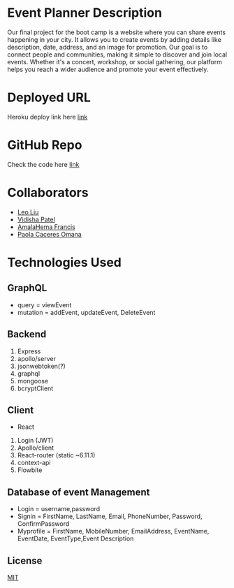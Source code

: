 # Event Planner Description
Our final project for the boot camp is a website where you can share events happening in your city. It allows you to create events by adding details like description, date, address, and an image for promotion. Our goal is to connect people and communities, making it simple to discover and join local events. Whether it's a concert, workshop, or social gathering, our platform helps you reach a wider audience and promote your event effectively.

# Deployed URL
Heroku deploy link here [link](https://flawlessfunction.herokuapp.com/)

# GitHub Repo
Check the code here [link](https://github.com/Vidishap95/Event-Planner) 

# Collaborators
* [Leo Liu](https://github.com/ALeoVerseau)
* [Vidisha Patel](https://github.com/Vidishap95)
* [AmalaHema Francis](https://github.com/amalahema)
* [Paola Caceres Omana](https://github.com/paolacaceresoma)

# Technologies Used
## GraphQL
* query = viewEvent
* mutation  = addEvent, updateEvent, DeleteEvent

## Backend
1. Express
2. apollo/server
3. jsonwebtoken(?)
4. graphql
5. mongoose
6. bcryptClient

## Client 
* React
1. Login (JWT)
2. Apollo/client
3. React-router (static ~6.11.1)
4. context-api
5. Flowbite

## Database of event Management
* Login = username,password
* Signin = FirstName, LastName, Email, PhoneNumber, Password, ConfirmPassword
* Myprofile = FirstName, MobileNumber, EmailAddress, EventName, EventDate, EventType,Event Description

## License
[MIT](https://choosealicense.com/licenses/mit/)



